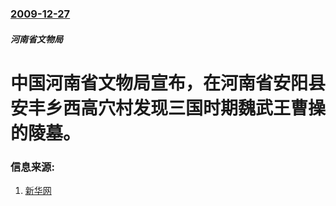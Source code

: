 ### [2009-12-27](/news/2009/12/27/index.md)

##### 河南省文物局
# 中国河南省文物局宣布，在河南省安阳县安丰乡西高穴村发现三国时期魏武王曹操的陵墓。




### 信息来源:

1. [新华网](http://news.xinhuanet.com/tech/2009-12/27/content_12709990.htm)
